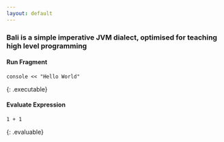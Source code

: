 ```yaml
---
layout: default
---
```


### Bali is a simple imperative JVM dialect, optimised for teaching high level programming

#### Run Fragment
```
console << "Hello World"
```
{: .executable}

#### Evaluate Expression
```
1 + 1
```
{: .evaluable}
